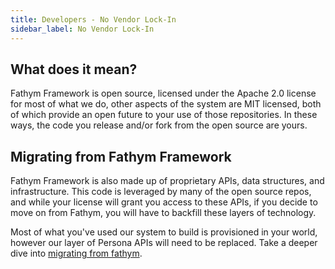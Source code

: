```yaml
---
title: Developers - No Vendor Lock-In
sidebar_label: No Vendor Lock-In
---
```


## What does it mean?

Fathym Framework is open source, licensed under the Apache 2.0 license for most of what we do, other aspects of the system are MIT licensed, both of which provide an open future to your use of those repositories.  In these ways, the code you release and/or fork from the open source are yours.  

## Migrating from Fathym Framework

Fathym Framework is also made up of proprietary APIs, data structures, and infrastructure.  This code is leveraged by many of the open source repos, and while your license will grant you access to these APIs, if you decide to move on from Fathym, you will have to backfill these layers of technology.

Most of what you've used our system to build is provisioned in your world, however our layer of Persona APIs will need to be replaced.  Take a deeper dive into [migrating from fathym](../guides/migrating-from-fathym).
